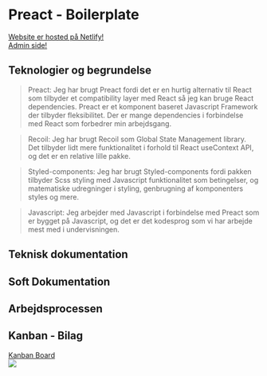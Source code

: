 # Preact - Boilerplate
[Website er hosted på Netlify!](http://google.com)<br/>
[Admin side!](http://google.com)
<br/>
## Teknologier og begrundelse

>  Preact: Jeg har brugt Preact fordi det er en hurtig alternativ til React som tilbyder et compatibility layer med React så jeg kan bruge React dependencies. Preact er et komponent baseret Javascript Framework der tilbyder fleksibilitet. Der er mange dependencies i forbindelse med React som forbedrer min arbejdsgang.

> Recoil: Jeg har brugt Recoil som Global State Management library. Det tilbyder lidt mere funktionalitet i forhold til React useContext API, og det er en relative lille pakke.

> Styled-components: Jeg har brugt Styled-components fordi pakken tilbyder Scss styling med Javascript funktionalitet som betingelser, og matematiske udregninger i styling, genbrugning af komponenters styles og mere.

> Javascript: Jeg arbejder med Javascript i forbindelse med Preact som er bygget på Javascript, og det er det kodesprog som vi har arbejde mest med i undervisningen.

## Teknisk dokumentation 
## Soft Dokumentation 
## Arbejdsprocessen 

## Kanban - Bilag


[Kanban Board](https://trello.com/b/vFm5CY0t/eksamen)<br/>
![](./kanban.png)
